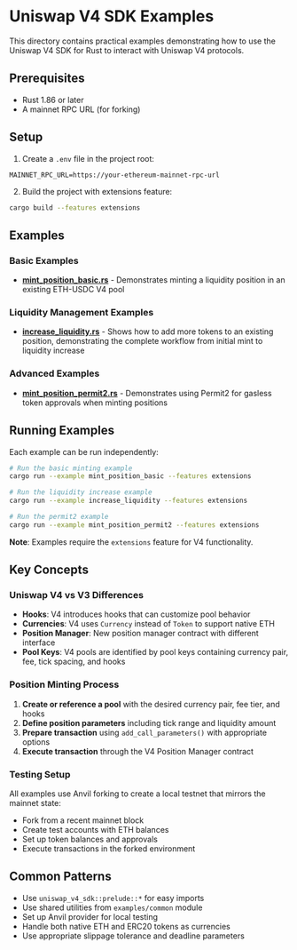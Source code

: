 # Uniswap V4 SDK Examples

This directory contains practical examples demonstrating how to use the Uniswap V4 SDK for Rust to interact with Uniswap
V4 protocols.

## Prerequisites

- Rust 1.86 or later
- A mainnet RPC URL (for forking)

## Setup

1. Create a `.env` file in the project root:

```env
MAINNET_RPC_URL=https://your-ethereum-mainnet-rpc-url
```

2. Build the project with extensions feature:

```bash
cargo build --features extensions
```

## Examples

### Basic Examples

- **[mint_position_basic.rs](./mint_position_basic.rs)** - Demonstrates minting a liquidity position in an existing
  ETH-USDC V4 pool

### Liquidity Management Examples

- **[increase_liquidity.rs](./increase_liquidity.rs)** - Shows how to add more tokens to an existing position,
  demonstrating the complete workflow from initial mint to liquidity increase

### Advanced Examples

- **[mint_position_permit2.rs](./mint_position_permit2.rs)** - Demonstrates using Permit2 for gasless token approvals
  when minting positions

## Running Examples

Each example can be run independently:

```bash
# Run the basic minting example
cargo run --example mint_position_basic --features extensions

# Run the liquidity increase example
cargo run --example increase_liquidity --features extensions

# Run the permit2 example
cargo run --example mint_position_permit2 --features extensions
```

**Note**: Examples require the `extensions` feature for V4 functionality.

## Key Concepts

### Uniswap V4 vs V3 Differences

- **Hooks**: V4 introduces hooks that can customize pool behavior
- **Currencies**: V4 uses `Currency` instead of `Token` to support native ETH
- **Position Manager**: New position manager contract with different interface
- **Pool Keys**: V4 pools are identified by pool keys containing currency pair, fee, tick spacing, and hooks

### Position Minting Process

1. **Create or reference a pool** with the desired currency pair, fee tier, and hooks
2. **Define position parameters** including tick range and liquidity amount
3. **Prepare transaction** using `add_call_parameters()` with appropriate options
4. **Execute transaction** through the V4 Position Manager contract

### Testing Setup

All examples use Anvil forking to create a local testnet that mirrors the mainnet state:

- Fork from a recent mainnet block
- Create test accounts with ETH balances
- Set up token balances and approvals
- Execute transactions in the forked environment

## Common Patterns

- Use `uniswap_v4_sdk::prelude::*` for easy imports
- Use shared utilities from `examples/common` module
- Set up Anvil provider for local testing
- Handle both native ETH and ERC20 tokens as currencies
- Use appropriate slippage tolerance and deadline parameters
